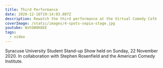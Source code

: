 ```yaml
---
title: Third Performance
date: 2020-12-16T19:14:03.807Z
description: Rewatch the third performance at the Virtual Comedy Café
coverImage: /static/images/4-spots-sepia-stage.jpg
youtube: WzhSWOK8EE
tags:
  - video
---
```

Syracuse University Student Stand-up Show held on Sunday, 22 November 2020. In collaboration with Stephen Rosenfield and the American Comedy Institute.